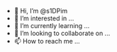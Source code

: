 - 👋 Hi, I’m @s1DPim
- 👀 I’m interested in ...
- 🌱 I’m currently learning ...
- 💞️ I’m looking to collaborate on ...
- 📫 How to reach me ...

<!---
s1DPim/s1DPim is a ✨ special ✨ repository because its `README.md` (this file) appears on your GitHub profile.
You can click the Preview link to take a look at your changes.
--->
